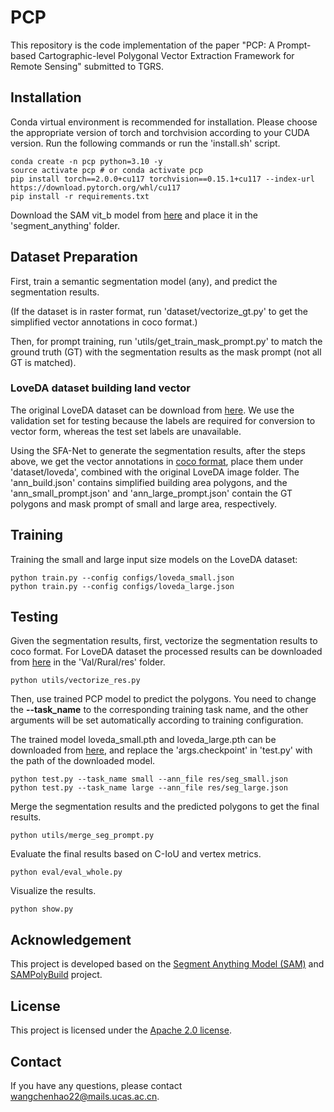 # PCP
This repository is the code implementation of the paper "PCP: A Prompt-based Cartographic-level Polygonal Vector Extraction Framework for Remote Sensing" submitted to TGRS.

## Installation
Conda virtual environment is recommended for installation. Please choose the appropriate version of torch and torchvision according to your CUDA version.
Run the following commands or run the 'install.sh' script.
```shell
conda create -n pcp python=3.10 -y
source activate pcp # or conda activate pcp
pip install torch==2.0.0+cu117 torchvision==0.15.1+cu117 --index-url https://download.pytorch.org/whl/cu117
pip install -r requirements.txt
```
Download the SAM vit_b model from [here](https://dl.fbaipublicfiles.com/segment_anything/sam_vit_b_01ec64.pth) and place it in the 'segment_anything' folder.

## Dataset Preparation
First, train a semantic segmentation model (any), and predict the segmentation results.

(If the dataset is in raster format, run 'dataset/vectorize_gt.py' to get the simplified vector annotations in coco format.)

Then, for prompt training, run 'utils/get_train_mask_prompt.py' to match the ground truth (GT) with the segmentation results as the mask prompt (not all GT is matched).
### LoveDA dataset building land vector
The original LoveDA dataset can be download from [here](https://github.com/Junjue-Wang/LoveDA).
We use the validation set for testing because the labels are required for conversion to vector form, whereas the test set labels are unavailable.

Using the SFA-Net to generate the segmentation results, after the steps above, we get the vector annotations in
[coco format](https://pan.baidu.com/s/19K8LeQ5pCyRc7hbWdJszsQ?pwd=p6r3), place them under 'dataset/loveda', combined with the original LoveDA image folder.
The 'ann_build.json' contains simplified building area polygons, and the 'ann_small_prompt.json' and 'ann_large_prompt.json' contain the GT polygons and mask prompt of small and large area, respectively.

## Training
Training the small and large input size models on the LoveDA dataset:
```shell
python train.py --config configs/loveda_small.json
python train.py --config configs/loveda_large.json
```
## Testing
Given the segmentation results, first, vectorize the segmentation results to coco format. For LoveDA dataset the processed results can be downloaded from [here](https://pan.baidu.com/s/19K8LeQ5pCyRc7hbWdJszsQ?pwd=p6r3) in the 'Val/Rural/res' folder.
```shell
python utils/vectorize_res.py
```
Then, use trained PCP model to predict the polygons. You need to change the **--task_name** to the corresponding training task name, and the other arguments will be set automatically according to training configuration.

The trained model loveda_small.pth and loveda_large.pth can be downloaded from [here](https://pan.baidu.com/s/1bhPH0jBbUiVgTZfct9tCrw?pwd=drpp), and replace the 'args.checkpoint' in 'test.py' with the path of the downloaded model.
```shell
python test.py --task_name small --ann_file res/seg_small.json
python test.py --task_name large --ann_file res/seg_large.json
```

Merge the segmentation results and the predicted polygons to get the final results.
```shell
python utils/merge_seg_prompt.py
```

Evaluate the final results based on C-IoU and vertex metrics.
```shell
python eval/eval_whole.py
```
Visualize the results.
```shell
python show.py
```

## Acknowledgement
This project is developed based on the [Segment Anything Model (SAM)](https://github.com/facebookresearch/segment-anything)
 and [SAMPolyBuild](https://github.com/wchh-2000/SAMPolyBuild) project.

## License

This project is licensed under the [Apache 2.0 license](LICENSE).

## Contact
If you have any questions, please contact wangchenhao22@mails.ucas.ac.cn.
